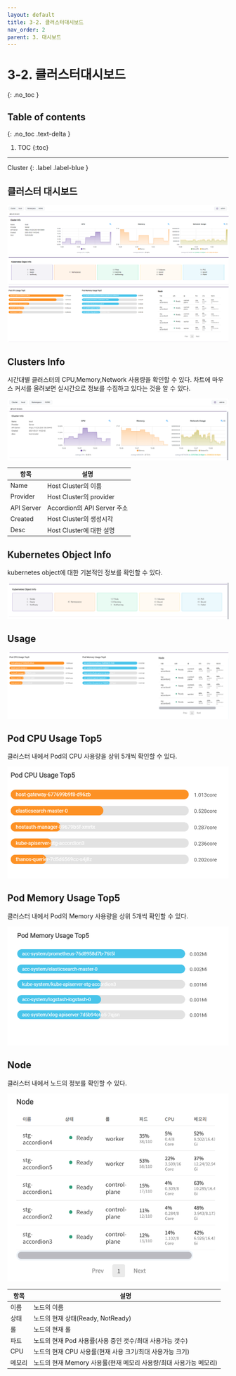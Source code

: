 ```yaml
---
layout: default
title: 3-2. 클러스터대시보드
nav_order: 2
parent: 3. 대시보드
---
```


# 3-2. 클러스터대시보드
{: .no_toc }

## Table of contents
{: .no_toc .text-delta }

1. TOC
{:toc}

---

<div class="code-example" markdown="1">
Cluster
{: .label .label-blue }

</div>

## 클러스터 대시보드

![3_cluster-dashboard-full.png](/assets/images/dashboard/3_cluster-dashboard-full.png)

## Clusters Info
시간대별 클러스터의 CPU,Memory,Network 사용량을 확인할 수 있다. 차트에 마우스 커서를 올려보면 실시간으로 정보를 수집하고 있다는 것을 알 수 있다.

![3_cluster-dashboard-clusterinfo.png](/assets/images/dashboard/3_cluster-dashboard-clusterinfo.png)

|항목|설명|
|--|--|
|Name|Host Cluster의 이름|
|Provider|Host Cluster의 provider|
|API Server|Accordion의 API Server 주소|
|Created|Host Cluster의 생성시각|
|Desc|Host Cluster에 대한 설명|

## Kubernetes Object Info
kubernetes object에 대한 기본적인 정보를 확인할 수 있다.

![3_cluster-dashboard-k8sobjectinfo.png](/assets/images/dashboard/3_cluster-dashboard-k8sobjectinfo.png)

## Usage

![3_cluster-dashboard-footer.png](/assets/images/dashboard/3_cluster-dashboard-footer.png)

## Pod CPU Usage Top5
클러스터 내에서 Pod의 CPU 사용량을 상위 5개씩 확인할 수 있다.

![3_cluster-dashboard-pod-cpu-usage.png](/assets/images/dashboard/3_cluster-dashboard-pod-cpu-usage.png)

## Pod Memory Usage Top5
클러스터 내에서 Pod의 Memory 사용량을 상위 5개씩 확인할 수 있다.

![3_cluster-dashboard-pod-memory-usage.png](/assets/images/dashboard/3_cluster-dashboard-pod-memory-usage.png)

## Node
클러스터 내에서 노드의 정보를 확인할 수 있다.

![3_cluster-dashboard-node.png](/assets/images/dashboard/3_cluster-dashboard-node.png)

|항목|설명|
|--|--|
|이름|노드의 이름|
|상태|노드의 현재 상태(Ready, NotReady)|
|롤|노드의 현재 롤|
|파드|노드의 현재 Pod 사용률(사용 중인 갯수/최대 사용가능 갯수)|
|CPU|노드의 현재 CPU 사용률(현재 사용 크기/최대 사용가능 크기)|
|메모리|노드의 현재 Memory 사용률(현재 메모리 사용량/최대 사용가능 메모리)|